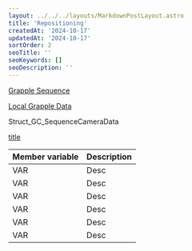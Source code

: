 ```yaml
---
layout: ../../../layouts/MarkdownPostLayout.astro
title: 'Repositioning'
createdAt: '2024-10-17'
updatedAt: '2024-10-17'
sortOrder: 2
seoTitle: ''
seoKeywords: []
seoDescription: ''
---
```





[Grapple Sequence](/grapple-component/1-overview-of-the-grapple-component/basic-concepts)

[Local Grapple Data](/grapple-component/2-effects-of-the-grapple-component/010-grapple-data)

<span class="object">Struct_GC_SequenceCameraData</span>

[title](https://www.example.com)

| **Member variable** | **Description** |
| ----------- | ----------- |
| <span class="variable">VAR</span> | Desc |
| <span class="variable">VAR</span> | Desc |
| <span class="variable">VAR</span> | Desc |
| <span class="variable">VAR</span> | Desc |
| <span class="variable">VAR</span> | Desc |
| <span class="variable">VAR</span> | Desc |